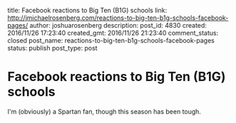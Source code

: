 title: Facebook reactions to Big Ten (B1G) schools
link: http://jmichaelrosenberg.com/reactions-to-big-ten-b1g-schools-facebook-pages/
author: joshuarosenberg
description: 
post_id: 4830
created: 2016/11/26 17:23:40
created_gmt: 2016/11/26 21:23:40
comment_status: closed
post_name: reactions-to-big-ten-b1g-schools-facebook-pages
status: publish
post_type: post

# Facebook reactions to Big Ten (B1G) schools

I'm (obviously) a Spartan fan, though this season has been tough.